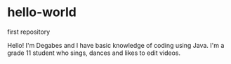 # hello-world
first repository 

Hello!
I'm Degabes and I have basic knowledge of coding using Java.
I'm a grade 11 student who sings, dances and likes to edit videos.
